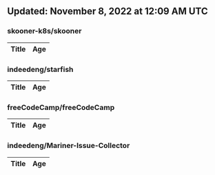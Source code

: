 ## Updated: November 8, 2022 at 12:09 AM UTC


### skooner-k8s/skooner
|**Title**|**Age**|
|:----|:----|


### indeedeng/starfish
|**Title**|**Age**|
|:----|:----|


### freeCodeCamp/freeCodeCamp
|**Title**|**Age**|
|:----|:----|


### indeedeng/Mariner-Issue-Collector
|**Title**|**Age**|
|:----|:----|